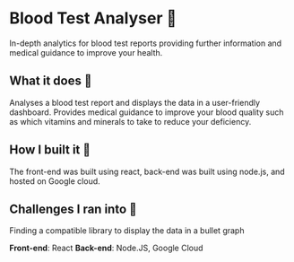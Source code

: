 # Blood Test Analyser :syringe:
In-depth analytics for blood test reports providing further information and medical guidance to improve your health. 

## What it does :information_desk_person:

Analyses a blood test report and displays the data in a user-friendly dashboard. Provides medical guidance to improve your blood quality such as which vitamins and minerals to take to reduce your deficiency. 

## How I built it :wrench:
The front-end was built using react, back-end was built using node.js, and hosted on Google cloud. 

## Challenges I ran into :triumph:
Finding a compatible library to display the data in a bullet graph

**Front-end**: React
**Back-end**: Node.JS, Google Cloud
